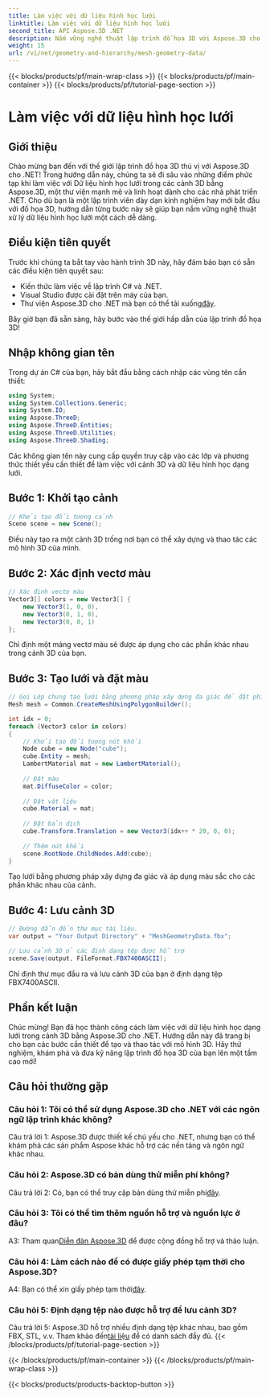```yaml
---
title: Làm việc với dữ liệu hình học lưới
linktitle: Làm việc với dữ liệu hình học lưới
second_title: API Aspose.3D .NET
description: Nắm vững nghệ thuật lập trình đồ họa 3D với Aspose.3D cho .NET. Tạo, thao tác và lưu các cảnh 3D tuyệt đẹp một cách dễ dàng.
weight: 15
url: /vi/net/geometry-and-hierarchy/mesh-geometry-data/
---
```


{{< blocks/products/pf/main-wrap-class >}}
{{< blocks/products/pf/main-container >}}
{{< blocks/products/pf/tutorial-page-section >}}

# Làm việc với dữ liệu hình học lưới

## Giới thiệu

Chào mừng bạn đến với thế giới lập trình đồ họa 3D thú vị với Aspose.3D cho .NET! Trong hướng dẫn này, chúng ta sẽ đi sâu vào những điểm phức tạp khi làm việc với Dữ liệu hình học lưới trong các cảnh 3D bằng Aspose.3D, một thư viện mạnh mẽ và linh hoạt dành cho các nhà phát triển .NET. Cho dù bạn là một lập trình viên dày dạn kinh nghiệm hay mới bắt đầu với đồ họa 3D, hướng dẫn từng bước này sẽ giúp bạn nắm vững nghệ thuật xử lý dữ liệu hình học lưới một cách dễ dàng.

## Điều kiện tiên quyết

Trước khi chúng ta bắt tay vào hành trình 3D này, hãy đảm bảo bạn có sẵn các điều kiện tiên quyết sau:

- Kiến thức làm việc về lập trình C# và .NET.
- Visual Studio được cài đặt trên máy của bạn.
- Thư viện Aspose.3D cho .NET mà bạn có thể tải xuống[đây](https://releases.aspose.com/3d/net/).

Bây giờ bạn đã sẵn sàng, hãy bước vào thế giới hấp dẫn của lập trình đồ họa 3D!

## Nhập không gian tên

Trong dự án C# của bạn, hãy bắt đầu bằng cách nhập các vùng tên cần thiết:

```csharp
using System;
using System.Collections.Generic;
using System.IO;
using Aspose.ThreeD;
using Aspose.ThreeD.Entities;
using Aspose.ThreeD.Utilities;
using Aspose.ThreeD.Shading;
```

Các không gian tên này cung cấp quyền truy cập vào các lớp và phương thức thiết yếu cần thiết để làm việc với cảnh 3D và dữ liệu hình học dạng lưới.

## Bước 1: Khởi tạo cảnh

```csharp
// Khởi tạo đối tượng cảnh
Scene scene = new Scene();
```

Điều này tạo ra một cảnh 3D trống nơi bạn có thể xây dựng và thao tác các mô hình 3D của mình.

## Bước 2: Xác định vectơ màu

```csharp
// Xác định vectơ màu
Vector3[] colors = new Vector3[] {
    new Vector3(1, 0, 0),
    new Vector3(0, 1, 0),
    new Vector3(0, 0, 1)
};
```

Chỉ định một mảng vectơ màu sẽ được áp dụng cho các phần khác nhau trong cảnh 3D của bạn.

## Bước 3: Tạo lưới và đặt màu

```csharp
// Gọi Lớp chung tạo lưới bằng phương pháp xây dựng đa giác để đặt phiên bản lưới
Mesh mesh = Common.CreateMeshUsingPolygonBuilder();

int idx = 0;
foreach (Vector3 color in colors)
{
    // Khởi tạo đối tượng nút khối
    Node cube = new Node("cube");
    cube.Entity = mesh;
    LambertMaterial mat = new LambertMaterial();
    
    // Đặt màu
    mat.DiffuseColor = color;
    
    // Đặt vật liệu
    cube.Material = mat;
    
    // Đặt bản dịch
    cube.Transform.Translation = new Vector3(idx++ * 20, 0, 0);
    
    // Thêm nút khối
    scene.RootNode.ChildNodes.Add(cube);
}
```

Tạo lưới bằng phương pháp xây dựng đa giác và áp dụng màu sắc cho các phần khác nhau của cảnh.

## Bước 4: Lưu cảnh 3D

```csharp
// Đường dẫn đến thư mục tài liệu.
var output = "Your Output Directory" + "MeshGeometryData.fbx";

// Lưu cảnh 3D ở các định dạng tệp được hỗ trợ
scene.Save(output, FileFormat.FBX7400ASCII);
```

Chỉ định thư mục đầu ra và lưu cảnh 3D của bạn ở định dạng tệp FBX7400ASCII.

## Phần kết luận

Chúc mừng! Bạn đã học thành công cách làm việc với dữ liệu hình học dạng lưới trong cảnh 3D bằng Aspose.3D cho .NET. Hướng dẫn này đã trang bị cho bạn các bước cần thiết để tạo và thao tác với mô hình 3D. Hãy thử nghiệm, khám phá và đưa kỹ năng lập trình đồ họa 3D của bạn lên một tầm cao mới!

## Câu hỏi thường gặp

### Câu hỏi 1: Tôi có thể sử dụng Aspose.3D cho .NET với các ngôn ngữ lập trình khác không?

Câu trả lời 1: Aspose.3D được thiết kế chủ yếu cho .NET, nhưng bạn có thể khám phá các sản phẩm Aspose khác hỗ trợ các nền tảng và ngôn ngữ khác nhau.

### Câu hỏi 2: Aspose.3D có bản dùng thử miễn phí không?

 Câu trả lời 2: Có, bạn có thể truy cập bản dùng thử miễn phí[đây](https://releases.aspose.com/).

### Câu hỏi 3: Tôi có thể tìm thêm nguồn hỗ trợ và nguồn lực ở đâu?

 A3: Tham quan[Diễn đàn Aspose.3D](https://forum.aspose.com/c/3d/18) để được cộng đồng hỗ trợ và thảo luận.

### Câu hỏi 4: Làm cách nào để có được giấy phép tạm thời cho Aspose.3D?

 A4: Bạn có thể xin giấy phép tạm thời[đây](https://purchase.aspose.com/temporary-license/).

### Câu hỏi 5: Định dạng tệp nào được hỗ trợ để lưu cảnh 3D?

 Câu trả lời 5: Aspose.3D hỗ trợ nhiều định dạng tệp khác nhau, bao gồm FBX, STL, v.v. Tham khảo đến[tài liệu](https://reference.aspose.com/3d/net/) để có danh sách đầy đủ.
{{< /blocks/products/pf/tutorial-page-section >}}

{{< /blocks/products/pf/main-container >}}
{{< /blocks/products/pf/main-wrap-class >}}

{{< blocks/products/products-backtop-button >}}
